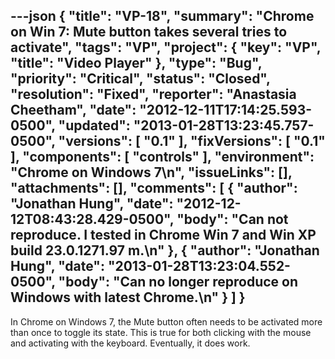 ---json
{
  "title": "VP-18",
  "summary": "Chrome on Win 7: Mute button takes several tries to activate",
  "tags": "VP",
  "project": {
    "key": "VP",
    "title": "Video Player"
  },
  "type": "Bug",
  "priority": "Critical",
  "status": "Closed",
  "resolution": "Fixed",
  "reporter": "Anastasia Cheetham",
  "date": "2012-12-11T17:14:25.593-0500",
  "updated": "2013-01-28T13:23:45.757-0500",
  "versions": [
    "0.1"
  ],
  "fixVersions": [
    "0.1"
  ],
  "components": [
    "controls"
  ],
  "environment": "Chrome on Windows 7\n",
  "issueLinks": [],
  "attachments": [],
  "comments": [
    {
      "author": "Jonathan Hung",
      "date": "2012-12-12T08:43:28.429-0500",
      "body": "Can not reproduce. I tested in Chrome Win 7 and Win XP build 23.0.1271.97 m.\n"
    },
    {
      "author": "Jonathan Hung",
      "date": "2013-01-28T13:23:04.552-0500",
      "body": "Can no longer reproduce on Windows with latest Chrome.\n"
    }
  ]
}
---
In Chrome on Windows 7, the Mute button often needs to be activated more than once to toggle its state. This is true for both clicking with the mouse and activating with the keyboard. Eventually, it does work.

        